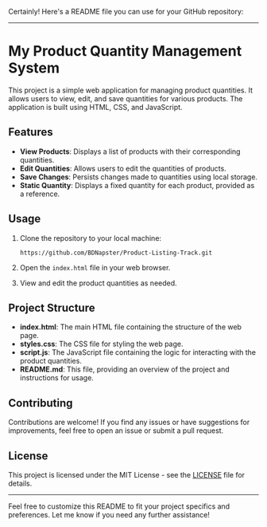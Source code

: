 Certainly! Here's a README file you can use for your GitHub repository:

---

# My Product Quantity Management System

This project is a simple web application for managing product quantities. It allows users to view, edit, and save quantities for various products. The application is built using HTML, CSS, and JavaScript.

## Features

- **View Products**: Displays a list of products with their corresponding quantities.
- **Edit Quantities**: Allows users to edit the quantities of products.
- **Save Changes**: Persists changes made to quantities using local storage.
- **Static Quantity**: Displays a fixed quantity for each product, provided as a reference.

## Usage

1. Clone the repository to your local machine:

   ```
   https://github.com/BDNapster/Product-Listing-Track.git
   ```

2. Open the `index.html` file in your web browser.

3. View and edit the product quantities as needed.

## Project Structure

- **index.html**: The main HTML file containing the structure of the web page.
- **styles.css**: The CSS file for styling the web page.
- **script.js**: The JavaScript file containing the logic for interacting with the product quantities.
- **README.md**: This file, providing an overview of the project and instructions for usage.

## Contributing

Contributions are welcome! If you find any issues or have suggestions for improvements, feel free to open an issue or submit a pull request.

## License

This project is licensed under the MIT License - see the [LICENSE](LICENSE) file for details.

---

Feel free to customize this README to fit your project specifics and preferences. Let me know if you need any further assistance!